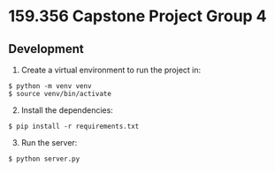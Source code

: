 # 159.356 Capstone Project Group 4

## Development

1. Create a virtual environment to run the project in:

```
$ python -m venv venv
$ source venv/bin/activate
```

2. Install the dependencies:

```
$ pip install -r requirements.txt
```

3. Run the server:

```
$ python server.py
```



